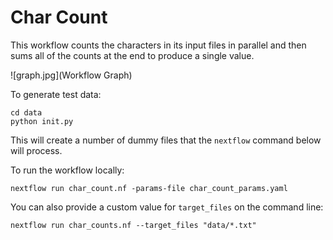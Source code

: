 # Char Count

This workflow counts the characters in its input files in parallel and then sums
all of the counts at the end to produce a single value.

![graph.jpg](Workflow Graph)

To generate test data:

```
cd data
python init.py
```

This will create a number of dummy files that the `nextflow` command below will
process.

To run the workflow locally:

```
nextflow run char_count.nf -params-file char_count_params.yaml
```

You can also provide a custom value for `target_files` on the command line:

```
nextflow run char_counts.nf --target_files "data/*.txt"
```


